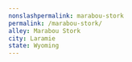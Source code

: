 ```yaml
---
﻿nonslashpermalink: marabou-stork
permalink: /marabou-stork/
alley: Marabou Stork
city: Laramie
state: Wyoming
---
```

